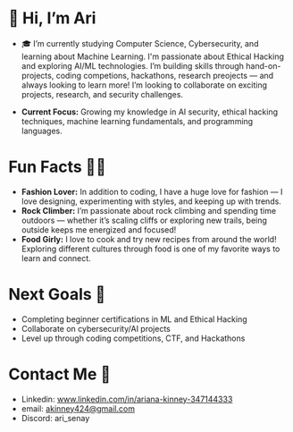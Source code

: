   # 👋 Hi, I’m Ari
- 🎓 I’m currently studying Computer Science, Cybersecurity, and learning about Machine Learning. I'm passionate about Ethical Hacking and exploring AI/ML technologies. I’m building skills through hand-on-projects, coding competions, hackathons, research preojects — and always looking to learn more! I’m looking to collaborate on exciting projects, research, and security challenges.

 - **Current Focus:** Growing my knowledge in AI security, ethical hacking techniques, machine learning fundamentals, and programming languages.

# Fun Facts 👗🧗 
 - **Fashion Lover:** In addition to coding, I have a huge love for fashion — I love designing, experimenting with styles, and keeping up with trends.
 - **Rock Climber:** I’m passionate about rock climbing and spending time outdoors — whether it’s scaling cliffs or exploring new trails, being outside keeps me energized and focused!
 - **Food Girly:** I love to cook and try new recipes from around the world! Exploring different cultures through food is one of my favorite ways to learn and connect.

# Next Goals 🚀
  - Completing beginner certifications in ML and Ethical Hacking
  - Collaborate on cybersecurity/AI projects
  - Level up through coding competitions, CTF, and Hackathons


  # Contact Me 📱
-  Linkedin: www.linkedin.com/in/ariana-kinney-347144333
-  email: akinney424@gmail.com
-  Discord: ari_senay

